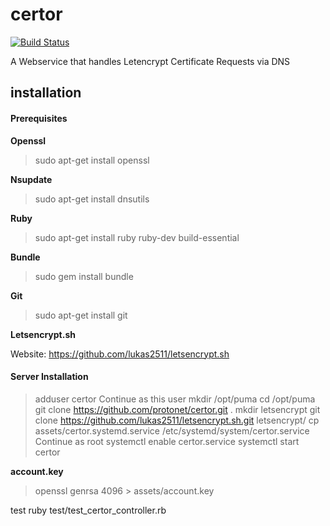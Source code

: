 # certor

[![Build Status](https://travis-ci.org/protonet/certor.svg?branch=master)](https://travis-ci.org/protonet/certor)

A Webservice that handles Letencrypt Certificate Requests via DNS

## installation

#### Prerequisites

**Openssl**
> sudo apt-get install openssl

**Nsupdate**
> sudo apt-get install dnsutils

**Ruby**
> sudo apt-get install ruby ruby-dev build-essential

**Bundle**
> sudo gem install bundle

**Git**
> sudo apt-get install git

**Letsencrypt.sh**

Website: https://github.com/lukas2511/letsencrypt.sh


#### Server Installation

> adduser certor
Continue as this user
> mkdir /opt/puma
> cd /opt/puma
> git clone https://github.com/protonet/certor.git .
> mkdir letsencrypt
> git clone https://github.com/lukas2511/letsencrypt.sh.git letsencrypt/
> cp assets/certor.systemd.service /etc/systemd/system/certor.service
Continue as root
> systemctl enable certor.service
> systemctl start certor

**account.key** 
> openssl genrsa 4096 > assets/account.key

test
  ruby test/test_certor_controller.rb

